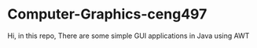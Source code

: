 # Computer-Graphics-ceng497
Hi, in this repo, There are some simple GUI applications in Java using AWT
